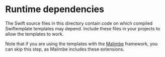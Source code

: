 # Runtime dependencies

The Swift source files in this directory contain code on which compiled Swiftemplate templates may depend. Include these files in your projects to allow the templates to work. 

Note that if you are using the templates with the [Malimbe](https://github.com/andrewcb/malimbe/) framework, you can skip this step, as Malimbe includes these extensions.
